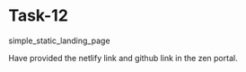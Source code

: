 # Task-12


simple_static_landing_page

Have provided the netlify link and github link in the zen portal.
